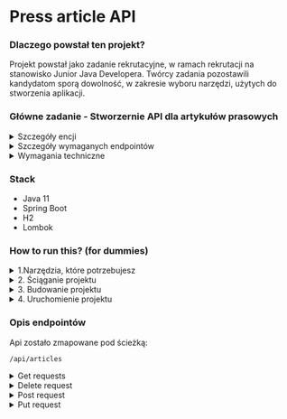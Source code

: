 # Press article API

### Dlaczego powstał ten projekt? 

Projekt powstał jako zadanie rekrutacyjne,  w ramach rekrutacji na stanowisko Junior Java Developera. 
Twórcy zadania pozostawili kandydatom sporą dowolność,  w zakresie wyboru narzędzi, użytych do stworzenia aplikacji. 

### Główne zadanie - Stworzernie API dla artykułów prasowych

<details><summary> Szczegóły encji </summary>
<p>
Artykuł prasowy zawiera:

- treść (tytuł publikacji i treść publikacji)
- datę publikacji (data)
- nazwę czasopisma
- autora artykułu (imię i nazwisko)
- datę zapisu dokumentu do warstwy persystencji (timestamp
</p>
</details>

<details><summary> Szczegóły wymaganych endpointów </summary>
<p>

Aplikacja powinna zawierać następujące endpointy:

- endpoint zwracający wszystkie artykuły prasowe posortowane malejąco po dacie publikacji
- endpoint zwracający pojedynczy artykuł prasowy po id
- endpoint zwracający listę wszystkich artykułów prasowych po słowie kluczowym zawartym w tytule lub treści publikacji
- endpoint pozwalający na zapis artykułu prasowego
- endpoint do aktualizacji istniejącego artykułu prasowego
- endpoint do usuwania wybranego artykułu prasowego
- Warstwą persystencji może być zapis do dowolnej bazy SQL lub zapis do pliku
</p>
</details>

<details><summary> Wymagania techniczne </summary>
<p>

- aplikacja może być napisana w czystej Javie lub wykorzystywać dowolny framework
- aplikacja powinna zawierać plik README z instrukcją uruchomienia aplikacji, krótkim opisem endpointów zawierającym informacje o przyjętych regułach walidacji i akceptowalnych requestach
- aplikacja powinna zawierać testy jednostkowe kontrolerów i serwisów
- aplikacja powinna być możliwa do skompilowania i uruchomienia na komputerach z zainstalowanym JDK w wersjach 8 lub 11 i za pomocą Mavena lub Gradle
- Kod aplikacji powinien być przekazany w formie linku do otwartego repozytorium lub archiwum
- Kod aplikacji powinien spełniać wymogi kodu produkcyjnego takie jak - zawarty plik .gitignore, brak nadmiarowego i martwego kodu, w udostępnionym repozytorium powinny być zawarte tylko niezbędne pliki
</p>
</details>

### Stack

* Java 11
* Spring Boot
* H2 
* Lombok

### How to run this? (for dummies)
<details><summary> 1.Narzędzia, które potrzebujesz </summary>
<p>

* Java 11 - https://www.oracle.com/pl/java/technologies/javase/jdk11-archive-downloads.html
* Maven - https://maven.apache.org/download.cgi
* Projek - https://github.com/Dragdas/PressArticleApi.git
</p>
</details>

<details><summary> 2.  Ściąganie projektu </summary>
<p>

#### Nie masz gita: 
* otwórz link https://github.com/Dragdas/PressArticleApi.git
* kliknij zielony przycisk "code" a następnie "download zip"

#### Masz gita:
* przejdź do folderu, do którego chcesz ściągnąć projekt 
* uruchom cmd (możesz wpisać cmd w pasku adresu)
* użyj komendy:
```
git clone https://github.com/Dragdas/PressArticleApi.git
```
</p>
</details>

<details><summary> 3. Budowanie projektu </summary>
<p>

#### Jeżeli mvn jest zdefiniowany w Twoich zmiennych środowiskowych:
* przejdź do ściągniętego repozytorium (przez cmd lub ponownie wpisz cmd w adresie folderu)
* użyj komendy 
```
mvn clean install
```
#### Jeżeli mvn nie jest zdefiniowane w Twoich zmiennych środowiskowych:

* możesz podać dokladną ścieżkę do pliku mvn znajdującego się w archiwum z pkt 1. 
Przykładowa komenda:
```
  "C:\Program Files\maven\bin\mvn" clean install
```
</p>
</details>

<details><summary> 4. Uruchomienie projektu </summary>
<p>

#### Jeżeli chcesz użyć mavena 
* w głównym folderze projektu użyj komendy:
```
  mvn spring-boot:run
```

#### Jeżeli Java jest zdefiniowana w Twoich zmiennych środowiskowych
* przejdź do folderu target w ściągniętym repozytorium 
* użyj komendy:
```
java -jar PressArticleApi-0.0.1-SNAPSHOT.jar
```
#### Jeżeli Java nie jest zdefiniowana w Twoich zmiennych środowiskowych
* użyj dokładnej ścieżki do pliku Java.exe znajdującego się w Java JDK z pkt 1. Przykładowa komenda:
```
"C:\Program Files\Java\jdk-11.0.15.1\bin\java" -jar PressArticleApi-0.0.1-SNAPSHOT.jar
```
</p>
</details>

### Opis endpointów

Api zostało zmapowane pod ścieżką: 

```
/api/articles
```
<details><summary>Get requests</summary><blockquote>

  <details><summary> getAllArticlesSorted() </summary><p>

* Zwraca listę artykułów, posortowaną według daty publikacji, zaczynając od najnowszego.
* Operacja jest wykonywana jednym zapytanie bazodanowym 

```sql
    @Query(value =  "SELECT a FROM Article a " +
                    "LEFT JOIN FETCH a.articleContent " +
                    "LEFT JOIN FETCH a.author " +
                    "ORDER BY a.publicationDate DESC ")
```
  </p></details>

  <details><summary> getArticleById(@PathVariable Long articleId) </summary><blockquote>

* zwraca artykuł o podanym numerze id albo rzuca wyjątek ArticleNotFoundException
* ID przekazywane jest w ścieżce jako @PathVariable

  </blockquote></details>

  <details><summary> getArticleByKeyWord(@RequestParam String keyWord) </summary><blockquote>

znajduje się pod endpointem 

```
/api/articles/search
```
* Zwraca listę artykułów, w których tytule lub treści znalazła się zadana fraza
* Fraza przekazywana jest w ścieżce jako  @RequestParam keyWord
* Nie jest case sensitive
* Operacja jest wykonywana jednym zapytanie bazodanowym
```sql
    @Query(value =  "SELECT a FROM Article a " +
                    "LEFT JOIN FETCH a.author " +
                    "LEFT JOIN FETCH a.articleContent AS content " +
                    "WHERE LOWER(content.title) LIKE LOWER(:keyWord)" +
                    "OR LOWER(content.content)  LIKE LOWER(:keyWord)")
```
  </blockquote></details>

</blockquote></details>

<details><summary> Delete request </summary>
<p>

* Usuwa z bazy artykuł o zadanym nr ID albo rzuca ArticleNotFoundException
* Operacja jest kaskadowana na treść artykułu
* Operacja nie jest kaskadowana na autora artykułu 
* ID przekazywany jest w ścieżce jako @PathVariable

</p>
</details>

<details><summary> Post request </summary>
<p>

* Dodaje nowy artykuł do bazy danych
* Dodaje nową treść artykułu do bazy danych
* Przyjmuje plilk JSON jako @RequestBody
* Odpowiedni serwis jest oznaczony jako @Transactional ze względu na większą ilość zapytań do bazy
* Zwraca artykuł, który został zapisany w bazie 
..
* Przypisuje aktualny timestamp bez względu na dane klienta
* Jeżeli autor o danym ID istnieje wykorzystuje istniejącego autora 
* Jeżeli autor o danym imieniu i nazwisku istnieje wykorzystuje istniejącego autora
* Jeżeli został podany ID, imię i nazwisko autora i zgadzają się one z tymi w bazie artykuł jest dodany 
* Jeżeli został podany ID, imię i nazwisko autora i nie ma go w bazie nowy autor jest tworzony i artykuł zostaje dodany
* Jeżeli zostały podane tylko imię i nazwisko a takiego autora nie ma w bazie nowy autor jest dodany
* Jeżeli został podany ID, imię i nazwisko, w bazie jest autor o podanym ID ale pozostałe dane w bazie, nie są zgodne z tymi z requesta, rzuca InvalidAuthorDataException
* Jeżeli konieczne jest dodanie nowego autora ale w zapytaniu brakuje jego imienia albo nazwiska rzuca IncompleteAuthorInformationException

</p>
</details>

<details><summary> Put request </summary>
<p>

* Zmienia istniejący artykuł 
* Przyjmuje plik JSON jako @RequestBody
* Odpowiedni serwis jest oznaczony jako @Transactional ze względu na większą ilość zapytań do bazy
* Zwraca artykuł z naniesionymi zmianami 
  ..
* Przypisuje aktualny timestamp bez względu na dane klienta 
* Nie pozwala na zmianę treści artykułu jeżeli w zapytaniu, ID treści wskazuje na encję która nie jest 
związana z artykułem  
* rzuca ArticleNotFoundException jeżeli danego artykułu nie ma w bazie
* Jeżeli trzeba zmienić autora artykułu, tworzenie albo wykorzystywanie istniejącego autora przebiega analogiczne do logiki z Post Request

</p>
</details>

